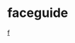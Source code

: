# faceguide


[f](https://www.figma.com/design/FR13vnE9HJXXDuImFEVFVl/Facegiude-RD-(mobile)?node-id=0-1&node-type=canvas&t=81Vh8NXIUR2fgZ9e-0)